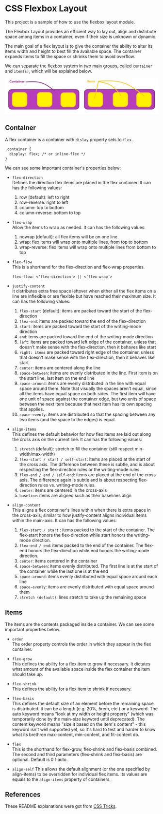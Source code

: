 # CSS Flexbox Layout

This project is a sample of how to use the flexbox layout module.

The Flexbox Layout provides an efficient way to lay out, align and distribute space among items in a container, even if their size is unknown or dynamic.

The main goal of a flex layout is to give the container the ability to alter its items width and height to best fill the available space. The container expands items to fill the space or shrinks them to avoid overflow.

We can separate the flexbox system in two main groups, called `container` and `item(s)`, which will be
explained below.

![alt text](https://github.com/felipesantanadev/css-flexbox/blob/master/images/flexbox.jpg)


## Container

A flex container is a container with `dislay` property sets to `flex`.

```
.container {
  display: flex; /* or inline-flex */
}
```

We can see some important container's properties below:

- `flex-direction`  
  Defines the direction flex items are placed in the flex container. It can has the following values:  
  
  1. row (default): left to right
  2. row-reverse: right to left
  3. column: top to bottom
  4. column-reverse: bottom to top


- `flex-wrap`  
  Allow the items to wrap as needed. It can has the following values:  

  1. nowrap (default): all flex items will be on one line
  2. wrap: flex items will wrap onto multiple lines, from top to bottom
  3. wrap-reverse: flex items will wrap onto multiple lines from bottom to top


- `flex-flow`  
  This is a shorthand for the flex-direction and flex-wrap properties.  

  `flex-flow: <‘flex-direction’> || <‘flex-wrap’>`


- `justify-content`  
  It distributes extra free space leftover when either all the flex items on a line are inflexible or are flexible but have reached their maximum size. It can has the following values:  

  1. `flex-start` (default): items are packed toward the start of the flex-direction
  2. `flex-end`: items are packed toward the end of the flex-direction
  3. `start`: items are packed toward the start of the writing-mode direction
  4. `end`: tems are packed toward the end of the writing-mode direction
  5. `left`: items are packed toward left edge of the container, unless that doesn't make sense with the flex-direction, then it behaves like start
  6. `right: items` are packed toward right edge of the container, unless that doesn't make sense with the flex-direction, then it behaves like start
  7. `center`: items are centered along the line
  8. `space-between`: items are evenly distributed in the line. First item is on the start line, last item on the end line
  9. `space-around`: items are evenly distributed in the line with equal space around them. Note that visually the spaces aren't equal, since all the items have equal space on both sides. The first item will have one unit of space against the container edge, but two units of space between the next item because that next item has its own spacing that applies.
  10. `space-evenly`: items are distributed so that the spacing between any two items (and the space to the edges) is equal.


- `align-items`  
  This defines the default behavior for how flex items are laid out along the cross axis on the current line. It can has the following values:  

  1. `stretch` (default): stretch to fill the container (still respect min-width/max-width)
  2. `flex-start / start / self-start`: items are placed at the start of the cross axis. The difference between these is subtle, and is about respecting the flex-direction rules or the writing-mode rules.
  3. `flex-end / end / self-end`: items are placed at the end of the cross axis. The difference again is subtle and is about respecting flex-direction rules vs. writing-mode rules.
  4. `center`: items are centered in the cross-axis
  5. `baseline`: items are aligned such as their baselines align


- `align-content`  
  This aligns a flex container's lines within when there is extra space in the cross-axis, similar to how justify-content aligns individual items within the main-axis. It can has the following values:  

  1. `flex-start / start` : items packed to the start of the container. The flex-start honors the flex-direction while start honors the writing-mode direction.
  2. `flex-end / end`: items packed to the end of the container. The flex-end honors the flex-direction while end honors the writing-mode direction.
  3. `center`: items centered in the container
  4. `space-between`: items evenly distributed. The first line is at the start of the container while the last one is at the end
  5. `space-around`: items evenly distributed with equal space around each line
  6. `space-evenly`: items are evenly distributed with equal space around them
  7. `stretch (default)`: lines stretch to take up the remaining space



## Items

The items are the contents packaged inside a container. We can see some important properties below.

- `order`  
  The order property controls the order in which they appear in the flex container.

- `flex-grow`  
  This defines the ability for a flex item to grow if necessary.  It dictates what amount of the available space inside the flex container the item should take up.

- `flex-shrink`  
  This defines the ability for a flex item to shrink if necessary.

- `flex-basis`  
  This defines the default size of an element before the remaining space is distributed. It can be a length (e.g. 20%, 5rem, etc.) or a keyword. The auto keyword means "look at my width or height property" (which was temporarily done by the main-size keyword until deprecated). The content keyword means "size it based on the item's content" - this keyword isn't well supported yet, so it's hard to test and harder to know what its brethren max-content, min-content, and fit-content do.

- `flex`  
  This is the shorthand for flex-grow, flex-shrink and flex-basis combined. The second and third parameters (flex-shrink and flex-basis) are optional. Default is 0 1 auto.

- `align-self`
  This allows the default alignment (or the one specified by align-items) to be overridden for individual flex items. Its values are equals to the `align-items` property of containers.


## References

These README explanations were got from [CSS Tricks](https://css-tricks.com/snippets/css/a-guide-to-flexbox/).